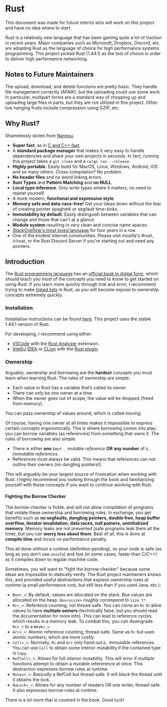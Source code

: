 # Rust
This document was made for future interns who will work on this project and have no idea where to start.

Rust is a relatively new language that has been gaining quite a lot of traction in recent years. Major companies such as Microsoft, Dropbox, Discord, etc. are adopting Rust as the language of choice for high performance systems programming. This project picked Rust (1.44.1) as the tool of choice in order to deliver high performance networking.

## Notes to Future Maintainers
The upload, download, and delete functions are pretty basic. They handle file management correctly (AFAIK), but the uploading could use some work. In particular, multipart forms are a standard way of chopping up and uploading large files in parts, but they are not utilized in this project. Other low hanging fruits include compression using GZIP, etc.

## Why Rust?
Shamelessly stolen from [Nannou](https://nannou.cc/).
* **Super fast**, as in [C and C++ fast](https://benchmarksgame-team.pages.debian.net/benchmarksgame/fastest/rust-gpp.html).
* A **standard package manager** that makes it very easy to handle dependencies and share your own projects in seconds. In fact, running this project takes a `git clone` and a `cargo run --release`.
* **Highly portable**. Easily build for MacOS, Linux, Windows, Android, iOS and so many others. Cross-compilation? No problem.
* **No header files** and no weird linking errors.
* **Sum Types** and **Pattern Matching** and **no NULL**.
* **Local type inference**. Only write types where it matters, no need to repeat yourself.
* A more modern, **functional and expressive style**.
* **Memory safe and data-race-free!** Get your ideas down without the fear of creating pointer spaghetti or segfault time-sinks.
* **Immutability by default**. Easily distinguish between variables that can change and those that can't at a glance.
* **Module system** resulting in very clean and concise name spaces.
* [StackOveflow's most loved language](https://stackoverflow.blog/2020/01/20/what-is-rust-and-why-is-it-so-popular/) for four years in a row.
* One of the kindest internet communities. Please visit mozilla's #rust, /r/rust, or the Rust Discord Server if you're starting out and need any pointers.

## Introduction
The [Rust programming language](https://www.rust-lang.org/) has an [official book in digital form](https://doc.rust-lang.org/stable/book/), which should teach you most of the concepts you need to know to get started on using Rust. If you learn more quickly through trial and error, I recommend trying to make [linked lists](https://rust-unofficial.github.io/too-many-lists/) in Rust, as you will become expose
to ownership concepts extremely quickly.

### Installation
Installation instructions can be found [here](https://www.rust-lang.org/learn/get-started). This project uses the stable 1.44.1 version of Rust.

For developing, I recommend using either:
*  [VSCode](https://code.visualstudio.com/) with the [Rust Analyzer](https://rust-analyzer.github.io/) extension.
* [IntelliJ](https://www.jetbrains.com/) [IDEA](https://www.jetbrains.com/idea/) or [CLion](https://www.jetbrains.com/clion/) with the [Rust plugin](https://intellij-rust.github.io/).

### Ownership
Arguably, ownership and borrowing are the **hardest** concepts you must learn when learning Rust. The rules of ownership are simple:
* Each value in Rust has a variable that’s called its owner.
* There can only be one owner at a time.
* When the owner goes out of scope, the value will be dropped (freed from memory).

You can pass ownership of values around, which is called *moving*.

Of course, having one owner at all times makes it impossible to express certain concepts ergonomically. This is where borrowing comes into play: you can borrow variables (as references) from something that owns it. The rules of borrowing are also simple.
* There is either **one** `&mut _` *mutable reference* __OR__ **any number** of  `&_` *immutable references*.
* References must always be valid. This means that references can not *outlive* their owners (no dangling pointers!).

This will arguably be your largest source of frustration when working with Rust. I highly recommend you looking through the book and familiarizing yourself with these concepts if you want to continue working with Rust.

#### Fighting the Borrow Checker
The borrow checker is fickle, and will not allow compilation of programs that violate these ownership and borrowing rules. In exchange, you get benefits such as **no segfaults, dangling pointers, double free, heap buffer overflow,** **iterator invalidation, data races, null poiners, uninitialized memory**. Memory leaks are not prevented (safe programs leak them all the time), but you can **worry less about them**. Best of all, this is done at **compile time** and incurs no performance penalty.

This all done without a runtime (definition pending), so your code is safe (as long as you don't use `unsafe`) and fast (in some cases, faster than C/C++) as it compiles down to regular machine code.

Sometimes, you will want to "fight the borrow checker" because some ideas are
impossible to statically verify. The Rust project maintainers knows this, and
provided useful abstractions that express ownership rules at runtime (a small performance cost, but still less than if you used Java, etc.):
* `Box<_>`: By default, values are allocated on the stack. Box values are allocated on the heap. `Box<usize>` *roughly* correspond to `size_t*`.
* `Rc<_>`: Reference counting, not thread-safe. You can clone an `Rc` to allow
values to have **multiple owners** (technically false, but you should read the 
documentation for more info). This can lead to reference cycles, which results in a 
memory leak. To combat this, you can downgrade `Rc<_>` to a `Weak<_>`.
* `Arc<_>`: Atomic reference counting, thread-safe. Same as `Rc` but uses atomic
numbers, which are more costly.
* `Cell<_>`: Normally, `Rc` and `Arc` only hand out `&_` immutable references. You
can use `Cell` to obtain some interior mutability if the contained type is `Copy`.
* `RefCell<_>`: Allows for full interior mutability. This will error if multiple
functions attempt to obtain a mutable refererence at once. This abstraction expresses borrow rules at runtime.
* `Mutex<_>`: *Basically* a RefCell but thread-safe. It will block the thread until it obtains the lock.
* `RwLock<_>`: Allows for any number of readers OR one writer, thread-safe. It also expresses borrow rules at runtime.

There is a lot more that is covered in the book. Good luck!